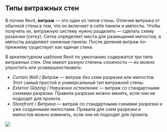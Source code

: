 ## Типы витражных стен

В логике Revit, **витраж** — это один из типов стены. Отличие витража от обычной стены в том, что он включает в себя панели и импосты. Чтобы получить их, витражную систему нужно разделить — сделать схему разрезки (сетку). Сетка определяет места для размещения импостов, а импосты разделяют смежные панели. После деления витраж по-прежнему существует как единая стена.

В архитектурном шаблоне Revit по умолчанию содержатся три типа витражных стен. Они имеют разную степень сложности — их можно упростить или усовершенствовать:

- _Curtain Wall_ / _Витраж_ — витраж без схем разрезки или импостов. Этот самый простой и универсальный тип витражной стены.
- _Exterior Glazing_ / _Наружное остекление_ — витраж со стандартными схемами разрезки. Правила разрезки можно менять, если они не подходят для проекта.
- _Storefront_ / _Витрина_ — витраж со стандартными схемами разрезки и уже созданными импостами. Правила для схем разрезки и импостов можно изменить, если они не подходят для проекта.

![](/img/RVP_18/1670243029_block-3-manual-curtain-wall-types.gif#bordered)
